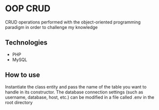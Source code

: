 # OOP CRUD
CRUD operations performed with the object-oriented programming paradigm in order to challenge my knowledge

## Technologies
- PHP
- MySQL

## How to use
Instantiate the class entity and pass the name of the table you want to handle in its constructor. The database connection settings (such as username, database, host, etc.) can be modified in a file called .env in the root directory

